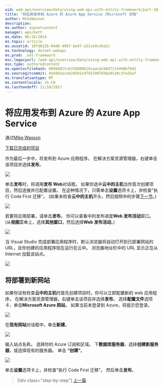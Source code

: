 ```yaml
---
uid: web-api/overview/data/using-web-api-with-entity-framework/part-10
title: "将应用发布到 Azure 的 Azure App Service |Microsoft 文档"
author: MikeWasson
description: 
ms.author: aspnetcontent
manager: wpickett
ms.date: 06/16/2014
ms.topic: article
ms.assetid: 10fd812b-94d6-4967-be97-a31ce9c45e2c
ms.technology: dotnet-webapi
ms.prod: .net-framework
msc.legacyurl: /web-api/overview/data/using-web-api-with-entity-framework/part-10
msc.type: authoredcontent
ms.openlocfilehash: 08994815cb339800619caacdcb8d717e9986f9d5
ms.sourcegitcommit: 9a9483aceb34591c97451997036a9120c3fe2baf
ms.translationtype: MT
ms.contentlocale: zh-CN
ms.lasthandoff: 11/10/2017
---
```

<a name="publish-the-app-to-azure-azure-app-service"></a>将应用发布到 Azure 的 Azure App Service
====================
通过[Mike Wasson](https://github.com/MikeWasson)

[下载已完成的项目](https://github.com/MikeWasson/BookService)

作为最后一步中，将发布到 Azure 应用程序。 在解决方案资源管理器，右键单击该项目并选择**发布**。

![](part-10/_static/image1.png)

单击**发布**时，将调用**发布 Web**对话框。 如果你选中**云中的主机**当你首次创建项目，然后连接并已配置设置。 在这种情况下，只需单击**设置**选项卡上，并检查&quot;执行 Code First 迁移&quot;。 (如果未检查**云中的主机**开头，然后按照中的步骤[下一节](#new-website)。)

[![](part-10/_static/image3.png)](part-10/_static/image2.png)

若要将应用部署，请单击**发布**。 你可以查看中的发布进度**Web 发布活动**窗口。 (从**视图**菜单上，选择**其他窗口**，然后选择**Web 发布活动**。)

![](part-10/_static/image4.png)

当 Visual Studio 完成部署应用程序时，默认浏览器将自动打开到已部署网站的 URL，且你创建的应用程序现在运行在云中。 浏览器地址栏中的 URL 显示正在从 Internet 加载该站点。

[![](part-10/_static/image6.png)](part-10/_static/image5.png)

<a id="new-website"></a>
## <a name="deploying-to-a-new-website"></a>将部署到新网站

如果你没有检查**云中的主机**时首先创建项目时，你可以立即配置新的 web 应用程序。 在解决方案资源管理器，右键单击该项目并选择**发布**。 选择**配置文件**选项卡，单击**Microsoft Azure 网站**。 如果当前未登录到 Azure，将提示您登录。

[![](part-10/_static/image8.png)](part-10/_static/image7.png)

在**现有网站**对话框中，单击**新建**。

![](part-10/_static/image9.png)

输入站点名称。 选择你的 Azure 订阅和区域。 下**数据库服务器**，选择**创建新服务器**，或选择现有的服务器。 单击 **“创建”**。

[![](part-10/_static/image11.png)](part-10/_static/image10.png)

单击**设置**选项卡上，并检查&quot;执行 Code First 迁移&quot;。 然后单击**发布**。

>[!div class="step-by-step"]
[上一篇](part-9.md)
